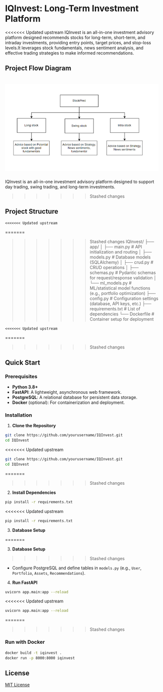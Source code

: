# IQInvest: Long-Term Investment Platform

<<<<<<< Updated upstream
IQInvest is an all-in-one investment advisory platform designed recommends stocks for long-term, short-term, and intraday investments, providing entry points, target prices, and stop-loss levels.It leverages stock fundamentals, news sentiment analysis, and effective trading strategies to make informed recommendations.

## Project Flow Diagram

![alt text](image.png)
=======
IQInvest is an all-in-one investment advisory platform designed to support day trading, swing trading, and long-term investments.
>>>>>>> Stashed changes

## Project Structure

````
<<<<<<< Updated upstream
````
=======
>>>>>>> Stashed changes
IQInvest/
├── app/
│   ├── main.py            # API initialization and routing
│   ├── models.py          # Database models (SQLAlchemy)
│   ├── crud.py            # CRUD operations
│   ├── schemas.py         # Pydantic schemas for request/response validation
│   └── ml_models.py       # ML/statistical model functions (e.g., portfolio optimization)
├── config.py              # Configuration settings (database, API keys, etc.)
├── requirements.txt       # List of dependencies
└── Dockerfile             # Container setup for deployment
````
<<<<<<< Updated upstream
````
=======
>>>>>>> Stashed changes

## Quick Start

### Prerequisites

- **Python 3.8+**
- **FastAPI**: A lightweight, asynchronous web framework.
- **PostgreSQL**: A relational database for persistent data storage.
- **Docker** (optional): For containerization and deployment.

### Installation

1. **Clone the Repository**

```bash
git clone https://github.com/yourusername/IQInvest.git
cd IQInvest
```
<<<<<<< Updated upstream

```bash
git clone https://github.com/yourusername/IQInvest.git
cd IQInvest
```
=======
>>>>>>> Stashed changes

2. **Install Dependencies**

```bash
pip install -r requirements.txt
```
<<<<<<< Updated upstream

```bash
pip install -r requirements.txt
```

3. **Database Setup**


=======

3. **Database Setup**

>>>>>>> Stashed changes
   - Configure PostgreSQL and define tables in `models.py` (e.g., `User`, `Portfolio`, `Assets`, `Recommendations`).

4. **Run FastAPI**

```bash
uvicorn app.main:app --reload
```
<<<<<<< Updated upstream

```bash
uvicorn app.main:app --reload
```
=======
>>>>>>> Stashed changes

### Run with Docker

```bash
docker build -t iqinvest .
docker run -p 8000:8000 iqinvest
```

## License

[MIT License](LICENSE)

